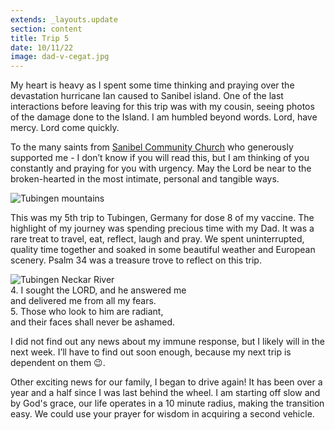 ```yaml
---
extends: _layouts.update
section: content
title: Trip 5
date: 10/11/22
image: dad-v-cegat.jpg
---
```


My heart is heavy as I spent some time thinking and praying over the devastation hurricane Ian caused to Sanibel island. One of the last interactions before leaving for this trip was with my cousin, seeing photos of the damage done to the Island. I am humbled beyond words. Lord, have mercy. Lord come quickly.

To the many saints from <a href="https://sanibelchurch.com" class="text-yellow-500">Sanibel Community Church</a> who generously supported me - I don’t know if you will read this, but I am thinking of you constantly and praying for you with urgency. May the Lord be near to the broken-hearted in the most intimate, personal and tangible ways.

<img alt="Tubingen mountains" src="/assets/images/tubes-mountains.jpg" />

This was my 5th trip to Tubingen, Germany for dose 8 of my vaccine. The highlight of my journey was spending precious time with my Dad. It was a rare treat to travel, eat, reflect, laugh and pray. We spent uninterrupted, quality time together and soaked in some beautiful weather and European scenery. Psalm 34 was a treasure trove to reflect on this trip.

<img alt="Tubingen Neckar River" src="/assets/images/dad-cone-cup.jpg" />

<x-blockquote class="font-mono" cite="https://www.esv.org/Psalm+34:4-5" caption="Psalm 34:4-5">
    <div><span class="text-sm font-semibold">4.</span> I sought the LORD, and he answered me</div>
    <div class="ml-6">and delivered me from all my fears.</div>
    <div class="mt-4"><span class="text-sm font-semibold">5.</span> Those who look to him are radiant,</div>
    <div class="ml-6">and their faces shall never be ashamed.</div>
</x-blockquote>

I did not find out any news about my immune response, but I likely will in the next week. I’ll have to find out soon enough, because my next trip is dependent on them 😉.

Other exciting news for our family, I began to drive again! It has been over a year and a half since I was last behind the wheel. I am starting off slow and by God's grace, our life operates in a 10 minute radius, making the transition easy. We could use your prayer for wisdom in acquiring a second vehicle.
